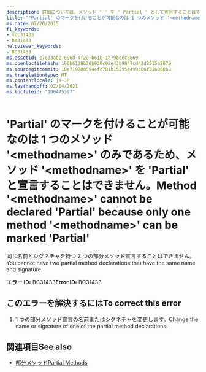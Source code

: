 ```yaml
---
description: 詳細については、メソッド ' ' を ' Partial ' として宣言することはできません。 ' Partial ' とマークできるのは <methodname> 1 つのメソッド ' ' だけです。 <methodname>
title: "'Partial' のマークを付けることが可能なのは 1 つのメソッド '<methodname>' のみであるため、メソッド '<methodname>' を 'Partial' と宣言することはできません。"
ms.date: 07/20/2015
f1_keywords:
- vbc31433
- bc31433
helpviewer_keywords:
- BC31433
ms.assetid: c7833ae2-896d-4f20-b61b-1a79bdec8069
ms.openlocfilehash: 196b6138b36b930c92e43b9847cd42d8515a2679
ms.sourcegitcommit: 10e719780594efc781b15295e499c66f316068b8
ms.translationtype: MT
ms.contentlocale: ja-JP
ms.lasthandoff: 02/14/2021
ms.locfileid: "100475397"
---
```

# <a name="method-methodname-cannot-be-declared-partial-because-only-one-method-methodname-can-be-marked-partial"></a><span data-ttu-id="b589b-103">'Partial' のマークを付けることが可能なのは 1 つのメソッド '\<methodname>' のみであるため、メソッド '\<methodname>' を 'Partial' と宣言することはできません。</span><span class="sxs-lookup"><span data-stu-id="b589b-103">Method '\<methodname>' cannot be declared 'Partial' because only one method '\<methodname>' can be marked 'Partial'</span></span>

<span data-ttu-id="b589b-104">同じ名前とシグネチャを持つ 2 つの部分メソッド宣言することはできません。</span><span class="sxs-lookup"><span data-stu-id="b589b-104">You cannot have two partial method declarations that have the same name and signature.</span></span>  
  
 <span data-ttu-id="b589b-105">**エラー ID:** BC31433</span><span class="sxs-lookup"><span data-stu-id="b589b-105">**Error ID:** BC31433</span></span>  
  
## <a name="to-correct-this-error"></a><span data-ttu-id="b589b-106">このエラーを解決するには</span><span class="sxs-lookup"><span data-stu-id="b589b-106">To correct this error</span></span>  
  
1. <span data-ttu-id="b589b-107">1 つの部分メソッド宣言の名前またはシグネチャを変更します。</span><span class="sxs-lookup"><span data-stu-id="b589b-107">Change the name or signature of one of the partial method declarations.</span></span>  
  
## <a name="see-also"></a><span data-ttu-id="b589b-108">関連項目</span><span class="sxs-lookup"><span data-stu-id="b589b-108">See also</span></span>

- [<span data-ttu-id="b589b-109">部分メソッド</span><span class="sxs-lookup"><span data-stu-id="b589b-109">Partial Methods</span></span>](../programming-guide/language-features/procedures/partial-methods.md)
